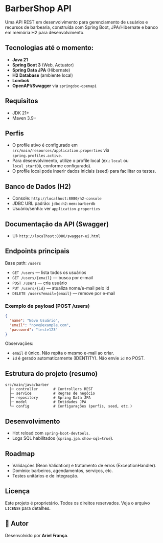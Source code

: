 # BarberShop API

Uma API REST em desenvolvimento para gerenciamento de usuários e recursos de barbearia, construída com Spring Boot, JPA/Hibernate e banco em memória H2 para desenvolvimento.

## Tecnologias até o momento:
- **Java 21**
- **Spring Boot 3** (Web, Actuator)
- **Spring Data JPA** (Hibernate)
- **H2 Database** (ambiente local)
- **Lombok**
- **OpenAPI/Swagger** via `springdoc-openapi`

## Requisitos
- JDK 21+
- Maven 3.9+

## Perfis
- O profile ativo é configurado em `src/main/resources/application.properties` via `spring.profiles.active`.
- Para desenvolvimento, utilize o profile local (ex.: `local` ou `local_startDB`, conforme configurado).
- O profile local pode inserir dados iniciais (seed) para facilitar os testes.

## Banco de Dados (H2)
- Console: `http://localhost:8080/h2-console`
- JDBC URL padrão: `jdbc:h2:mem:barberdb`
- Usuário/senha: ver `application.properties`

## Documentação da API (Swagger)
- UI: `http://localhost:8080/swagger-ui.html`

## Endpoints principais
Base path: `/users`

- `GET /users` — lista todos os usuários
- `GET /users/{email}` — busca por e-mail
- `POST /users` — cria usuário
- `PUT /users/{id}` — atualiza nome/e-mail pelo id
- `DELETE /users?email={email}` — remove por e-mail

### Exemplo de payload (POST /users)
```json
{
  "name": "Novo Usuário",
  "email": "novo@example.com",
  "password": "teste123"
}
```

Observações:
- `email` é único. Não repita o mesmo e-mail ao criar.
- `id` é gerado automaticamente (IDENTITY). Não envie `id` no POST.

## Estrutura do projeto (resumo)
```
src/main/java/barber
  ├─ controller       # Controllers REST
  ├─ service          # Regras de negócio
  ├─ repository       # Spring Data JPA
  ├─ model            # Entidades JPA
  └─ config           # Configurações (perfis, seed, etc.)
```

## Desenvolvimento
- Hot reload com `spring-boot-devtools`.
- Logs SQL habilitados (`spring.jpa.show-sql=true`).

## Roadmap
- Validações (Bean Validation) e tratamento de erros (ExceptionHandler).
- Domínio: barbeiros, agendamentos, serviços, etc.
- Testes unitários e de integração.

## Licença
Este projeto é proprietário. Todos os direitos reservados. Veja o arquivo `LICENSE` para detalhes.

## 👤 Autor
Desenvolvido por **Ariel França**.
